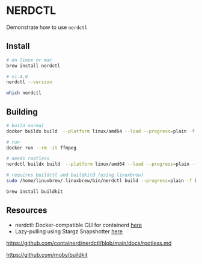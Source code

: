 # NERDCTL

Demonstrate how to use `nerdctl`  

## Install

```sh
# on linux or mac
brew install nerdctl

# v1.4.0
nerdctl --version 

which nerdctl
```

## Building

```sh
# build normal
docker buildx build  --platform linux/amd64 --load --progress=plain -f Dockerfile.ffmpeg -t ffmpeg .

# run
docker run --rm -it ffmpeg 
```

```sh
# needs rootless
nerdctl buildx build  --platform linux/amd64 --load --progress=plain -f Dockerfile.ffmpeg -t ffmpeg .

# requires buildctl and buildkitd (using linuxbrew)
sudo /home/linuxbrew/.linuxbrew/bin/nerdctl build --progress=plain -f Dockerfile.ffmpeg -t ffmpeg .

brew install buildkit
```

## Resources

* nerdctl: Docker-compatible CLI for containerd [here](https://github.com/containerd/nerdctl)  
* Lazy-pulling using Stargz Snapshotter [here](https://github.com/containerd/nerdctl/blob/main/docs/stargz.md)  

https://github.com/containerd/nerdctl/blob/main/docs/rootless.md

https://github.com/moby/buildkit

